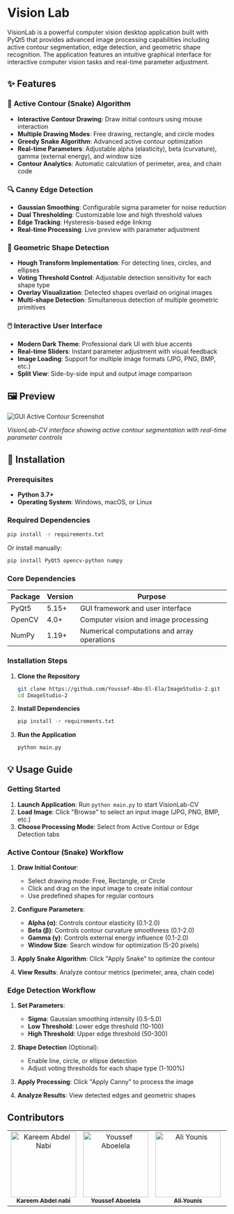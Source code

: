 # Vision Lab

VisionLab is a powerful computer vision desktop application built with PyQt5 that provides advanced image processing capabilities including active contour segmentation, edge detection, and geometric shape recognition. The application features an intuitive graphical interface for interactive computer vision tasks and real-time parameter adjustment.

## ✨ Features

### 🎯 **Active Contour (Snake) Algorithm**
- **Interactive Contour Drawing**: Draw initial contours using mouse interaction
- **Multiple Drawing Modes**: Free drawing, rectangle, and circle modes
- **Greedy Snake Algorithm**: Advanced active contour optimization
- **Real-time Parameters**: Adjustable alpha (elasticity), beta (curvature), gamma (external energy), and window size
- **Contour Analytics**: Automatic calculation of perimeter, area, and chain code

### 🔍 **Canny Edge Detection**
- **Gaussian Smoothing**: Configurable sigma parameter for noise reduction
- **Dual Thresholding**: Customizable low and high threshold values
- **Edge Tracking**: Hysteresis-based edge linking
- **Real-time Processing**: Live preview with parameter adjustment

### 📐 **Geometric Shape Detection**
- **Hough Transform Implementation**: For detecting lines, circles, and ellipses
- **Voting Threshold Control**: Adjustable detection sensitivity for each shape type
- **Overlay Visualization**: Detected shapes overlaid on original images
- **Multi-shape Detection**: Simultaneous detection of multiple geometric primitives

### 🖱️ **Interactive User Interface**
- **Modern Dark Theme**: Professional dark UI with blue accents
- **Real-time Sliders**: Instant parameter adjustment with visual feedback
- **Image Loading**: Support for multiple image formats (JPG, PNG, BMP, etc.)
- **Split View**: Side-by-side input and output image comparison

## 🖼️ **Preview**

![GUI Active Contour Screenshot](https://github.com/Youssef-Abo-El-Ela/ImageStudio-2/blob/main/assets/Active%20Vontour.png)

*VisionLab-CV interface showing active contour segmentation with real-time parameter controls*

## 🚀 **Installation**

### Prerequisites

- **Python 3.7+** 
- **Operating System**: Windows, macOS, or Linux

### Required Dependencies

```bash
pip install -r requirements.txt
```

Or install manually:
```bash
pip install PyQt5 opencv-python numpy
```

### Core Dependencies

| Package | Version | Purpose |
|---------|---------|---------|
| PyQt5 | 5.15+ | GUI framework and user interface |
| OpenCV | 4.0+ | Computer vision and image processing |
| NumPy | 1.19+ | Numerical computations and array operations |

### Installation Steps

1. **Clone the Repository**
   ```bash
   git clone https://github.com/Youssef-Abo-El-Ela/ImageStudio-2.git
   cd ImageStudio-2
   ```

2. **Install Dependencies**
   ```bash
   pip install -r requirements.txt
   ```

3. **Run the Application**
   ```bash
   python main.py
   ```

## 💡 **Usage Guide**

### Getting Started

1. **Launch Application**: Run `python main.py` to start VisionLab-CV
2. **Load Image**: Click "Browse" to select an input image (JPG, PNG, BMP, etc.)
3. **Choose Processing Mode**: Select from Active Contour or Edge Detection tabs

### Active Contour (Snake) Workflow

1. **Draw Initial Contour**:
   - Select drawing mode: Free, Rectangle, or Circle
   - Click and drag on the input image to create initial contour
   - Use predefined shapes for regular contours

2. **Configure Parameters**:
   - **Alpha (α)**: Controls contour elasticity (0.1-2.0)
   - **Beta (β)**: Controls contour curvature smoothness (0.1-2.0)  
   - **Gamma (γ)**: Controls external energy influence (0.1-2.0)
   - **Window Size**: Search window for optimization (5-20 pixels)

3. **Apply Snake Algorithm**: Click "Apply Snake" to optimize the contour
4. **View Results**: Analyze contour metrics (perimeter, area, chain code)

### Edge Detection Workflow

1. **Set Parameters**:
   - **Sigma**: Gaussian smoothing intensity (0.5-5.0)
   - **Low Threshold**: Lower edge threshold (10-100)
   - **High Threshold**: Upper edge threshold (50-300)

2. **Shape Detection** (Optional):
   - Enable line, circle, or ellipse detection
   - Adjust voting thresholds for each shape type (1-100%)

3. **Apply Processing**: Click "Apply Canny" to process the image
4. **Analyze Results**: View detected edges and geometric shapes

## **Contributors** <a name = "Contributors"></a>

<table>
  <tr>
    <td align="center">
    <a href="https://github.com/karreemm" target="_black">
    <img src="https://avatars.githubusercontent.com/u/116344832?v=4" width="150px;" alt="Kareem Abdel Nabi"/>
    <br />
    <sub><b>Kareem Abdel nabi</b></sub></a>
    </td>
    <td align="center">
    <a href="https://github.com/Youssef-Abo-El-Ela" target="_black">
    <img src="https://avatars.githubusercontent.com/u/125592387?v=4" width="150px;" alt="Youssef Aboelela"/>
    <br />
    <sub><b>Youssef Aboelela</b></sub></a>
    </td>
    <td align="center">
    <a href="https://github.com/aliyounis33" target="_black">
    <img src="https://avatars.githubusercontent.com/u/125222093?v=4" width="150px;" alt="Ali Younis"/>
    <br />
    <sub><b>Ali Younis</b></sub></a>
    </td>
    <td align="center">
    <a href="https://github.com/louai111" target="_black">
    <img src="https://avatars.githubusercontent.com/u/79408256?v=4" width="150px;" alt="Louai Khaled"/>
    <br />
    <sub><b>Louai Khaled</b></sub></a>
    </td>
      </tr>
</table>
